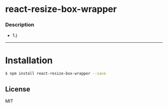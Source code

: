 # react-resize-box-wrapper

### Description
  - 1.) 
***

# Installation

```sh
$ npm install react-resize-box-wrapper --save
```

License
----
MIT

